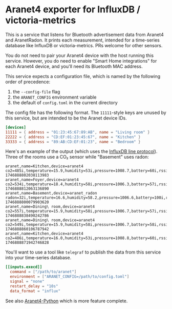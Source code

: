 # Aranet4 exporter for InfluxDB / victoria-metrics

This is a service that listens for Bluetooth advertisement data from Aranet4
and AranetRadon. It prints each measurement, intended for a time-series
database like InfluxDB or victoria-metrics. PRs welcome for other sensors.

You do not need to pair your Aranet4 device with the host running this service.
However, you do need to enable "Smart Home integrations" for each Aranet4 device,
and you'll need its Bluetooth MAC address.

This service expects a configuration file, which is named by the following
order of precedence:

1. the `--config-file` flag
2. the `ARANET_CONFIG` environment variable
3. the default of `config.toml` in the current directory

The config file has the following format. The `11111`-style keys are unused by
this service, but are intended to be the Aranet device IDs.

```toml
[devices]
11111 = { address = "01:23:45:67:89:AB", name = "Living room" }
22222 = { address = "CD:EF:01:23:45:67", name = "Kitchen" }
33333 = { address = "89:AB:CD:EF:01:23", name = "Bedroom" }
```

Here's an example of the output (which uses the
[InfluxDB line protocol](https://docs.influxdata.com/influxdb/v2/reference/syntax/line-protocol/)). Three of the rooms use a CO₂ sensor while "Basement" uses
radon:

```
aranet,name=Kitchen,device=aranet4 co2=485i,temperature=15.9,humidity=53i,pressure=1008.7,battery=60i,rssi=-65i 1746888802038113983
aranet,name=Foyer,device=aranet4 co2=534i,temperature=18.4,humidity=58i,pressure=1006.3,battery=57i,rssi=-70i 1746888812063136890
aranet,name=Basement,device=aranet_radon radon=32i,temperature=16.6,humidity=58.2,pressure=1006.6,battery=100i,rssi=-78i 1746888800079903620
aranet,name=Dining\ room,device=aranet4 co2=557i,temperature=15.9,humidity=58i,pressure=1006.7,battery=57i,rssi=-73i 1746888838490242786
aranet,name=Dining\ room,device=aranet4 co2=549i,temperature=15.9,humidity=58i,pressure=1006.7,battery=58i,rssi=-73i 1746888860106787942
aranet,name=Kitchen,device=aranet4 co2=486i,temperature=16.0,humidity=53i,pressure=1008.8,battery=60i,rssi=-63i 1746888871942746828
```

You'll want to use a tool like `telegraf` to publish the data from this service
into your time-series database.

```toml
[[inputs.execd]]
  command = ["/path/to/aranet"]
  environment = ["ARANET_CONFIG=/path/to/config.toml"]
  signal = "none"
  restart_delay = "10s"
  data_format = "influx"
```

See also [Aranet4-Python](https://github.com/Anrijs/Aranet4-Python) which is
more feature complete.
